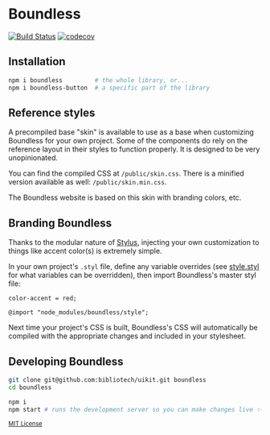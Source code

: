# Boundless

[![Build Status](https://travis-ci.com/enigma-io/boundless.svg?token=hxqSwGHKT9sQ6YJSerRg&branch=master)](https://travis-ci.com/enigma-io/boundless) [![codecov](https://codecov.io/gh/enigma-io/boundless/branch/master/graph/badge.svg?token=p755jHqDqi)](https://codecov.io/gh/enigma-io/boundless)


## Installation

```bash
npm i boundless         # the whole library, or...
npm i boundless-button  # a specific part of the library
```

## Reference styles

A precompiled base "skin" is available to use as a base when customizing Boundless for your own project. Some of the components do rely on the reference layout in their styles to function properly. It is designed to be very unopinionated.

You can find the compiled CSS at `/public/skin.css`. There is a minified version available as well: `/public/skin.min.css`.

The Boundless website is based on this skin with branding colors, etc.

## Branding Boundless

Thanks to the modular nature of [Stylus](http://stylus-lang.com/), injecting your own customization to things like accent color(s) is extremely simple.

In your own project's `.styl` file, define any variable overrides (see [style.styl](https://github.com/enigma-io/boundless/blob/master/style.styl) for what variables can be overridden), then import Boundless's master styl file:

```stylus
color-accent = red;

@import "node_modules/boundless/style";
```

Next time your project's CSS is built, Boundless's CSS will automatically be compiled with the appropriate changes and included in your stylesheet.

## Developing Boundless

```bash
git clone git@github.com:bibliotech/uikit.git boundless
cd boundless

npm i
npm start # runs the development server so you can make changes live ✨
```

<sub>[MIT License](https://github.com/enigma-io/boundless/blob/master/LICENSE)</sub>
